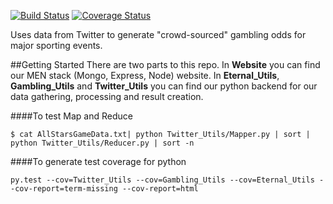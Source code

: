 [![Build Status](https://travis-ci.org/CUBigDataClass/SportsCanary.svg?branch=master)](https://travis-ci.org/CUBigDataClass/SportsCanary)  [![Coverage Status](https://coveralls.io/repos/github/CUBigDataClass/SportsCanary/badge.svg?branch=master)](https://coveralls.io/github/CUBigDataClass/SportsCanary?branch=master)

Uses data from Twitter to generate "crowd-sourced" gambling odds for major sporting events.


##Getting Started
There are two parts to this repo.  In **Website** you can find our MEN stack (Mongo, Express, Node) website.  In **Eternal_Utils**, **Gambling_Utils** and **Twitter_Utils** you can find our python backend for our data gathering, processing and result creation.

####To test Map and Reduce
```
$ cat AllStarsGameData.txt| python Twitter_Utils/Mapper.py | sort | python Twitter_Utils/Reducer.py | sort -n
```

####To generate test coverage for python

```
py.test --cov=Twitter_Utils --cov=Gambling_Utils --cov=Eternal_Utils --cov-report=term-missing --cov-report=html
```
